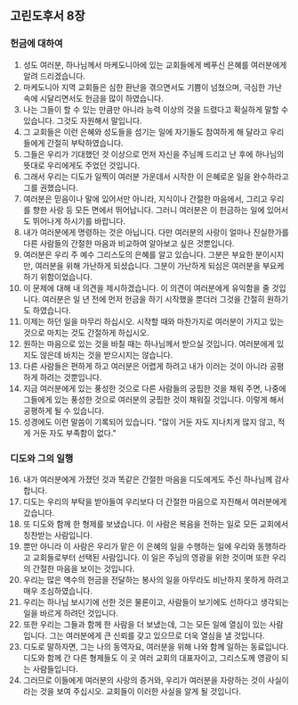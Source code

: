 ## 고린도후서 8장

### 헌금에 대하여
1. 성도 여러분, 하나님께서 마케도니아에 있는 교회들에게 베푸신 은혜를 여러분에게 알려 드리겠습니다.
2. 마케도니아 지역 교회들은 심한 환난을 겪으면서도 기쁨이 넘쳤으며, 극심한 가난 속에 시달리면서도 헌금을 많이 하였습니다.
3. 나는 그들이 할 수 있는 만큼만 아니라 능력 이상의 것을 드렸다고 확실하게 말할 수 있습니다. 그것도 자원해서 말입니다.
4. 그 교회들은 이런 은혜와 성도들을 섬기는 일에 자기들도 참여하게 해 달라고 우리들에게 간절히 부탁하였습니다.
5. 그들은 우리가 기대했던 것 이상으로 먼저 자신을 주님께 드리고 난 후에 하나님의 뜻대로 우리에게도 주었던 것입니다.
6. 그래서 우리는 디도가 일찍이 여러분 가운데서 시작한 이 은혜로운 일을 완수하라고 그를 권했습니다.
7. 여러분은 믿음이나 말에 있어서만 아니라, 지식이나 간절한 마음에서, 그리고 우리를 향한 사랑 등 모든 면에서 뛰어납니다. 그러니 여러분은 이 헌금하는 일에 있어서도 뛰어나게 하시기를 바랍니다.
8. 내가 여러분에게 명령하는 것은 아닙니다. 다만 여러분의 사랑이 얼마나 진실한가를 다른 사람들의 간절한 마음과 비교하여 알아보고 싶은 것뿐입니다.
9. 여러분은 우리 주 예수 그리스도의 은혜를 알고 있습니다. 그분은 부요한 분이시지만, 여러분을 위해 가난하게 되셨습니다. 그분이 가난하게 되심은 여러분을 부요케 하기 위함이었습니다.
10. 이 문제에 대해 내 의견을 제시하겠습니다. 이 의견이 여러분에게 유익함을 줄 것입니다. 여러분은 일 년 전에 먼저 헌금을 하기 시작했을 뿐더러 그것을 간절히 원하기도 하였습니다.
11. 이제는 하던 일을 마무리 하십시오. 시작할 때와 마찬가지로 여러분이 가지고 있는 것으로 마치는 것도 간절하게 하십시오.
12. 원하는 마음으로 있는 것을 바칠 때는 하나님께서 받으실 것입니다. 여러분에게 있지도 않은데 바치는 것을 받으시지는 않습니다.
13. 다른 사람들은 편하게 하고 여러분은 어렵게 하려고 내가 이러는 것이 아니라 공평하게 하려는 것뿐입니다.
14. 지금 여러분에게 있는 풍성한 것으로 다른 사람들의 궁핍한 것을 채워 주면, 나중에 그들에게 있는 풍성한 것으로 여러분의 궁핍한 것이 채워질 것입니다. 이렇게 해서 공평하게 될 수 있습니다.
15. 성경에도 이런 말씀이 기록되어 있습니다. "많이 거둔 자도 지나치게 많지 않고, 적게 거둔 자도 부족함이 없다."
### 디도와 그의 일행
16. 내가 여러분에게 가졌던 것과 똑같은 간절한 마음을 디도에게도 주신 하나님께 감사합니다.
17. 디도는 우리의 부탁을 받아들여 우리보다 더 간절한 마음으로 자진해서 여러분에게 갔습니다.
18. 또 디도와 함께 한 형제를 보냈습니다. 이 사람은 복음을 전하는 일로 모든 교회에서 칭찬받는 사람입니다.
19. 뿐만 아니라 이 사람은 우리가 맡은 이 은혜의 일을 수행하는 일에 우리와 동행하라고 교회들로부터 선택된 사람입니다. 이 일은 주님의 영광을 위한 것이며 또한 우리의 간절한 마음을 보이는 것입니다.
20. 우리는 많은 액수의 헌금을 전달하는 봉사의 일을 아무라도 비난하지 못하게 하려고 매우 조심하였습니다.
21. 우리는 하나님 보시기에 선한 것은 물론이고, 사람들이 보기에도 선하다고 생각되는 일을 바르게 하려던 것입니다.
22. 또한 우리는 그들과 함께 한 사람을 더 보냈는데, 그는 모든 일에 열심이 있는 사람입니다. 그는 여러분에게 큰 신뢰를 갖고 있으므로 더욱 열심을 낼 것입니다.
23. 디도로 말하자면, 그는 나의 동역자요, 여러분을 위해 나와 함께 일하는 동료입니다. 디도와 함께 간 다른 형제들도 이 곳 여러 교회의 대표자이고, 그리스도께 영광이 되는 사람들입니다.
24. 그러므로 이들에게 여러분의 사랑의 증거와, 우리가 여러분을 자랑하는 것이 사실이라는 것을 보여 주십시오. 교회들이 이러한 사실을 알게 될 것입니다.